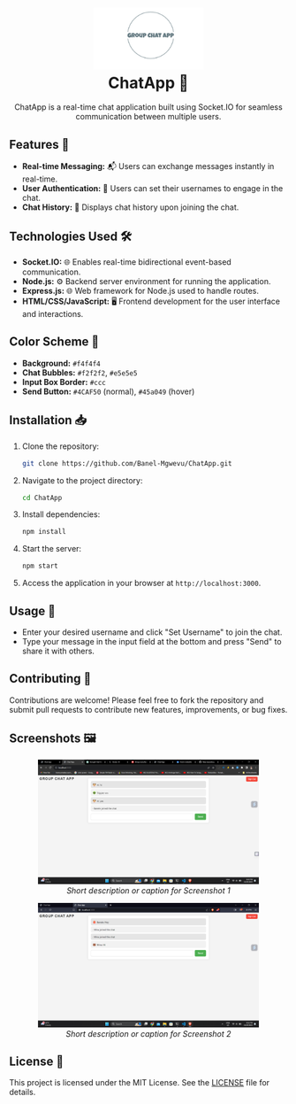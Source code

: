 <h1 align="center">
  <img src="project-logo.png" alt="Project Logo" width="200">
  <br>
  ChatApp 🚀
</h1>

<p align="center">
  ChatApp is a real-time chat application built using Socket.IO for seamless communication between multiple users.
</p>

## Features 🌟

- **Real-time Messaging:** 📬 Users can exchange messages instantly in real-time.
- **User Authentication:** 🔐 Users can set their usernames to engage in the chat.
- **Chat History:** 📜 Displays chat history upon joining the chat.

## Technologies Used 🛠️

- **Socket.IO:** 🌐 Enables real-time bidirectional event-based communication.
- **Node.js:** ⚙️ Backend server environment for running the application.
- **Express.js:** 🌐 Web framework for Node.js used to handle routes.
- **HTML/CSS/JavaScript:** 🖥️ Frontend development for the user interface and interactions.

## Color Scheme 🎨

- **Background:** `#f4f4f4`
- **Chat Bubbles:** `#f2f2f2`, `#e5e5e5`
- **Input Box Border:** `#ccc`
- **Send Button:** `#4CAF50` (normal), `#45a049` (hover)

## Installation 📥

1. Clone the repository:

    ```bash
    git clone https://github.com/Banel-Mgwevu/ChatApp.git
    ```

2. Navigate to the project directory:

    ```bash
    cd ChatApp
    ```

3. Install dependencies:

    ```bash
    npm install
    ```

4. Start the server:

    ```bash
    npm start
    ```

5. Access the application in your browser at `http://localhost:3000`.

## Usage 📝

- Enter your desired username and click "Set Username" to join the chat.
- Type your message in the input field at the bottom and press "Send" to share it with others.

## Contributing 🤝

Contributions are welcome! Please feel free to fork the repository and submit pull requests to contribute new features, improvements, or bug fixes.

## Screenshots 🖼️

<p align="center">
  <img src="screenshot1.png" alt="Screenshot 1" width="400">
  <br>
  <em>Short description or caption for Screenshot 1</em>
</p>

<p align="center">
  <img src="screenshot2.png" alt="Screenshot 2" width="400">
  <br>
  <em>Short description or caption for Screenshot 2</em>
</p>

## License 📄

This project is licensed under the MIT License. See the [LICENSE](LICENSE) file for details.
